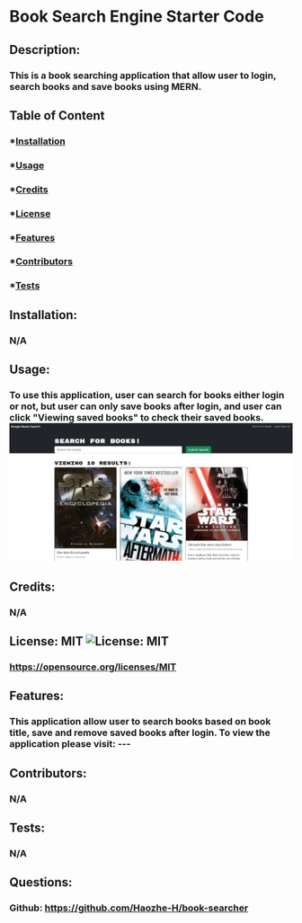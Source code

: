 # Book Search Engine Starter Code

## Description:

### This is a book searching application that allow user to login, search books and save books using MERN.

## Table of Content

### \*[Installation](#installation)

### \*[Usage](#usage)

### \*[Credits](#credits)

### \*[License](#license)

### \*[Features](#features)

### \*[Contributors](#contributors)

### \*[Tests](#tests)

## Installation:

### N/A

## Usage:

### To use this application, user can search for books either login or not, but user can only save books after login, and user can click "Viewing saved books" to check their saved books. ![screenshot](./client/public/assets/screenshot.JPG)

## Credits:

### N/A

## License: MIT ![License: MIT](https://img.shields.io/badge/License-MIT-yellow.svg)

### https://opensource.org/licenses/MIT

## Features:

### This application allow user to search books based on book title, save and remove saved books after login. To view the application please visit: ---

## Contributors:

### N/A

## Tests:

### N/A

## Questions:

### Github: https://github.com/Haozhe-H/book-searcher
